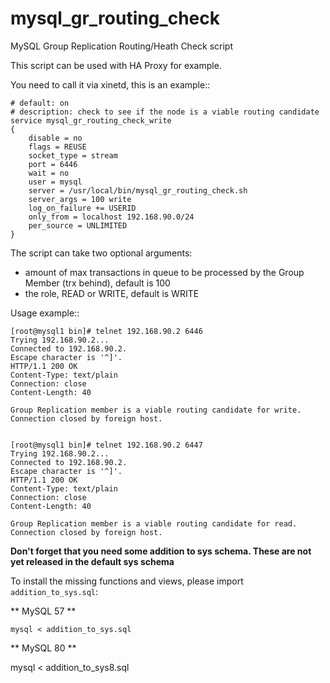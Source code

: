 # mysql_gr_routing_check
MySQL Group Replication Routing/Heath Check script

This script can be used with HA Proxy for example.

You need to call it via xinetd, this is an example::

    # default: on
    # description: check to see if the node is a viable routing candidate
    service mysql_gr_routing_check_write
    {
        disable = no
        flags = REUSE
        socket_type = stream
        port = 6446
        wait = no
        user = mysql
        server = /usr/local/bin/mysql_gr_routing_check.sh
        server_args = 100 write
        log_on_failure += USERID
        only_from = localhost 192.168.90.0/24
        per_source = UNLIMITED
    }

The script can take two optional arguments: 

- amount of max transactions in queue to be processed by the Group Member (trx behind), default is 100
- the role, READ or WRITE, default is WRITE

Usage example::

    [root@mysql1 bin]# telnet 192.168.90.2 6446
    Trying 192.168.90.2...
    Connected to 192.168.90.2.
    Escape character is '^]'.
    HTTP/1.1 200 OK
    Content-Type: text/plain
    Connection: close
    Content-Length: 40

    Group Replication member is a viable routing candidate for write.
    Connection closed by foreign host.


    [root@mysql1 bin]# telnet 192.168.90.2 6447
    Trying 192.168.90.2...
    Connected to 192.168.90.2.
    Escape character is '^]'.
    HTTP/1.1 200 OK
    Content-Type: text/plain
    Connection: close
    Content-Length: 40

    Group Replication member is a viable routing candidate for read.
    Connection closed by foreign host.


**Don't forget that you need some addition to sys schema. These are not yet released in the default sys schema**

To install the missing functions and views, please import ```addition_to_sys.sql```:

** MySQL 57 **

    mysql < addition_to_sys.sql 

** MySQL 80 **

   mysql < addition_to_sys8.sql 

